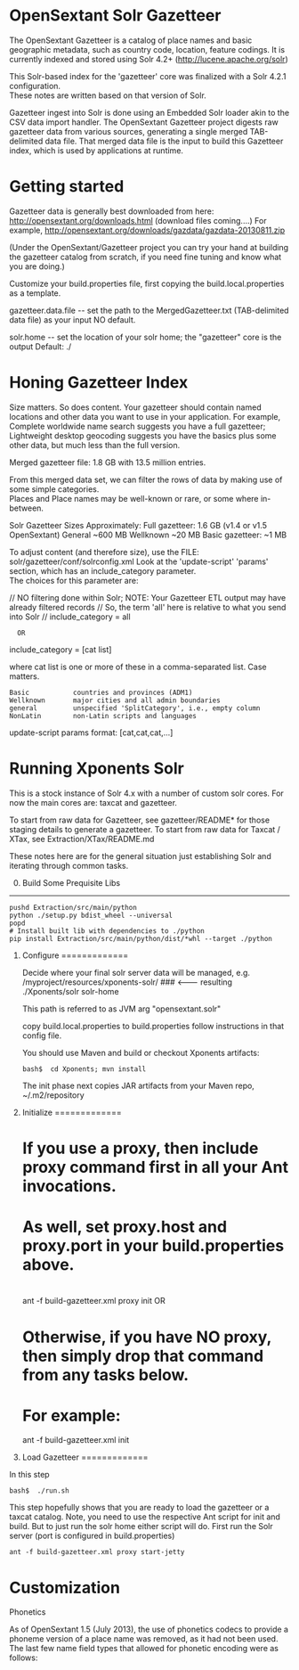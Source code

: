 OpenSextant Solr Gazetteer
============================
The OpenSextant Gazetteer is a catalog of place names and basic geographic metadata, such 
as country code, location, feature codings.  It is currently indexed and stored using 
Solr 4.2+ (http://lucene.apache.org/solr)

This Solr-based index for the 'gazetteer' core was finalized with a Solr 4.2.1 configuration.   
These notes are written based on that version of Solr.

Gazetteer ingest into Solr is done using an Embedded Solr loader akin to the CSV data import handler.
The OpenSextant Gazetteer project digests raw gazetteer data from various sources, generating
a single merged TAB-delimited data file.  That merged data file is the input to build 
this Gazetteer index, which is used by applications at runtime.


Getting started
================================

Gazetteer data is generally best downloaded from here:
   http://opensextant.org/downloads.html (download files coming....)
   For example, 
   http://opensextant.org/downloads/gazdata/gazdata-20130811.zip

   (Under the OpenSextant/Gazetteer project you can try your hand at building the 
    gazetteer catalog from scratch, if you need fine tuning and know what you are doing.)

Customize your build.properties file, first copying the build.local.properties as a template.

  gazetteer.data.file   -- set the path to the MergedGazetteer.txt (TAB-delimited data file) as your input
                           NO default.

  solr.home             -- set the location of your solr home; the "gazetteer" core is the output
                           Default: ./
 


Honing Gazetteer Index
=================================

Size matters.  So does content.  Your gazetteer should contain named locations and other data
you want to use in your application.  For example, Complete worldwide name search suggests you 
have a full gazetteer; Lightweight desktop geocoding suggests you have the basics plus some other 
data, but much less than the full version.

Merged gazetteer file:  1.8 GB with 13.5 million entries.  

From this merged data set, we can filter the rows of data by making use of some simple categories.  
Places and Place names may be well-known or rare, or some where in-between.

Solr Gazetteer Sizes Approximately:
  Full gazetteer:  1.6 GB  (v1.4 or v1.5 OpenSextant)
  General         ~600 MB
  Wellknown        ~20 MB
  Basic gazetteer:  ~1 MB 

To adjust content (and therefore size), use the FILE: solr/gazetteer/conf/solrconfig.xml 
Look at the 'update-script' 'params' section, which has an include_category parameter.  
The choices for this parameter are:

 // NO filtering done within Solr; NOTE: Your Gazetteer ETL output may have already filtered records
 // So, the term 'all' here is relative to what you send into Solr
 // 
 include_category = all

      OR

 include_category = [cat list] 

 where cat list is one or more of these in a comma-separated list. Case matters.

    Basic           countries and provinces (ADM1)
    Wellknown       major cities and all admin boundaries
    general         unspecified 'SplitCategory', i.e., empty column
    NonLatin        non-Latin scripts and languages

 update-script params format:
          <!-- A comment here about your inclusions -->
          <str name="include_category">[cat,cat,cat,...]</str>


Running Xponents Solr
=================================

This is a stock instance of Solr 4.x with a number of custom solr cores.
For now the main cores are:  taxcat and gazetteer.

To start from raw data for Gazetteer, see gazetteer/README* for those staging details to generate a gazetteer.
To start from raw data for Taxcat / XTax,  see Extraction/XTax/README.md

These notes here are for the general situation just establishing Solr and iterating through common tasks.

0. Build Some Prequisite Libs
-----------------------------

    pushd Extraction/src/main/python
    python ./setup.py bdist_wheel --universal
    popd
    # Install built lib with dependencies to ./python
    pip install Extraction/src/main/python/dist/*whl --target ./python


  

1. Configure 
=============

   Decide where your final solr server data will be managed, e.g. 
      /myproject/resources/xponents-solr/      ### &lt;--- resulting ./Xponents/solr solr-home

   This path is referred to as JVM arg "opensextant.solr"

   copy build.local.properties to build.properties
   follow instructions in that config file.

   You should use Maven and build or checkout Xponents artifacts:  
    
       bash$  cd Xponents; mvn install

   The init phase next copies JAR artifacts from your Maven repo, ~/.m2/repository

2. Initialize
=============

    # If you use a proxy, then include proxy command first in all your Ant invocations.
    # As well, set proxy.host and proxy.port in your build.properties above.
    #
    ant -f build-gazetteer.xml proxy init
    OR 

    # Otherwise, if you have NO proxy, then simply drop that command from any tasks below.
    # For example:
    ant -f build-gazetteer.xml init


3. Load Gazetteer 
=============

In this step 
 
    bash$  ./run.sh 

This step hopefully shows that you are ready to load the gazetteer or a taxcat catalog.
Note, you need to use the respective Ant script for init and build.  But to just 
run the solr home either script will do.  First run the Solr server (port is configured in build.properties)

    ant -f build-gazetteer.xml proxy start-jetty

    

  



Customization
================

Phonetics

As of OpenSextant 1.5 (July 2013), the use of phonetics codecs to provide a phoneme version of a place name
was removed, as it had not been used.   The last few name field types that allowed for phonetic encoding were as follows:

